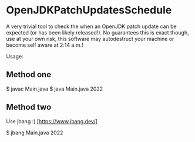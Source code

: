 # OpenJDKPatchUpdatesSchedule

A very trivial tool to check the when an OpenJDK patch update can be expected (or has been likely released!). No guarantees this is exact though, use at your own risk, this software may autodestruct your machine or become self aware at 2:14 a.m.!

Usage:

## Method one

$ javac Main.java
$ java Main.java 2022

## Method two

Use jbang :) [https://www.jbang.dev/]

$ jbang Main.java 2022

